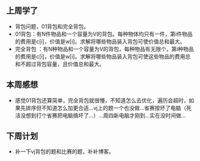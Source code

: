## 上周学了

- 背包问题，01背包和完全背包。
- 01背包：有N件物品和一个容量为V的背包。每种物体均只有一件，第i件物品的费用是c[i]，价值是w[i]。求解将哪些物品装入背包可使价值总和最大。
- 完全背包 ：有N种物品和一个容量为V的背包，每种物品有无限个，第i种物品的费用是c[i]，价值是w[i]。求解将哪些物品装入背包可使这些物品的费用总和不超过背包容量，且价值总和最大。

## 本周感想

- 感觉01背包还算简单，完全背包就很懵，不知道怎么去优化，遍历会超时，如果先排序但不知道怎么加更合适...vj上的题一个也没做...省赛按坏了电脑（死活没想到打个省赛把电脑搞坏了...）...周四新电脑才刚到...实在没时间做...

## 下周计划

- 补一下vj背包的题和比赛的题，补补博客。